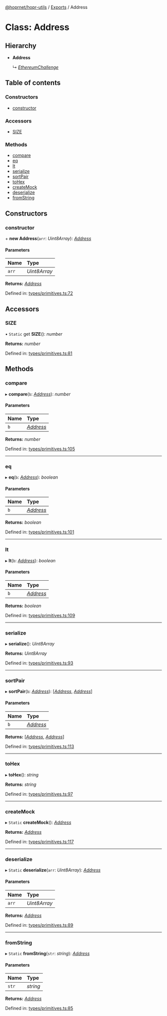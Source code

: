 [@hoprnet/hopr-utils](../README.md) / [Exports](../modules.md) / Address

# Class: Address

## Hierarchy

- **Address**

  ↳ [*EthereumChallenge*](ethereumchallenge.md)

## Table of contents

### Constructors

- [constructor](address.md#constructor)

### Accessors

- [SIZE](address.md#size)

### Methods

- [compare](address.md#compare)
- [eq](address.md#eq)
- [lt](address.md#lt)
- [serialize](address.md#serialize)
- [sortPair](address.md#sortpair)
- [toHex](address.md#tohex)
- [createMock](address.md#createmock)
- [deserialize](address.md#deserialize)
- [fromString](address.md#fromstring)

## Constructors

### constructor

\+ **new Address**(`arr`: *Uint8Array*): [*Address*](address.md)

#### Parameters

| Name | Type |
| :------ | :------ |
| `arr` | *Uint8Array* |

**Returns:** [*Address*](address.md)

Defined in: [types/primitives.ts:72](https://github.com/hoprnet/hoprnet/blob/master/packages/utils/src/types/primitives.ts#L72)

## Accessors

### SIZE

• `Static` get **SIZE**(): *number*

**Returns:** *number*

Defined in: [types/primitives.ts:81](https://github.com/hoprnet/hoprnet/blob/master/packages/utils/src/types/primitives.ts#L81)

## Methods

### compare

▸ **compare**(`b`: [*Address*](address.md)): *number*

#### Parameters

| Name | Type |
| :------ | :------ |
| `b` | [*Address*](address.md) |

**Returns:** *number*

Defined in: [types/primitives.ts:105](https://github.com/hoprnet/hoprnet/blob/master/packages/utils/src/types/primitives.ts#L105)

___

### eq

▸ **eq**(`b`: [*Address*](address.md)): *boolean*

#### Parameters

| Name | Type |
| :------ | :------ |
| `b` | [*Address*](address.md) |

**Returns:** *boolean*

Defined in: [types/primitives.ts:101](https://github.com/hoprnet/hoprnet/blob/master/packages/utils/src/types/primitives.ts#L101)

___

### lt

▸ **lt**(`b`: [*Address*](address.md)): *boolean*

#### Parameters

| Name | Type |
| :------ | :------ |
| `b` | [*Address*](address.md) |

**Returns:** *boolean*

Defined in: [types/primitives.ts:109](https://github.com/hoprnet/hoprnet/blob/master/packages/utils/src/types/primitives.ts#L109)

___

### serialize

▸ **serialize**(): *Uint8Array*

**Returns:** *Uint8Array*

Defined in: [types/primitives.ts:93](https://github.com/hoprnet/hoprnet/blob/master/packages/utils/src/types/primitives.ts#L93)

___

### sortPair

▸ **sortPair**(`b`: [*Address*](address.md)): [[*Address*](address.md), [*Address*](address.md)]

#### Parameters

| Name | Type |
| :------ | :------ |
| `b` | [*Address*](address.md) |

**Returns:** [[*Address*](address.md), [*Address*](address.md)]

Defined in: [types/primitives.ts:113](https://github.com/hoprnet/hoprnet/blob/master/packages/utils/src/types/primitives.ts#L113)

___

### toHex

▸ **toHex**(): *string*

**Returns:** *string*

Defined in: [types/primitives.ts:97](https://github.com/hoprnet/hoprnet/blob/master/packages/utils/src/types/primitives.ts#L97)

___

### createMock

▸ `Static` **createMock**(): [*Address*](address.md)

**Returns:** [*Address*](address.md)

Defined in: [types/primitives.ts:117](https://github.com/hoprnet/hoprnet/blob/master/packages/utils/src/types/primitives.ts#L117)

___

### deserialize

▸ `Static` **deserialize**(`arr`: *Uint8Array*): [*Address*](address.md)

#### Parameters

| Name | Type |
| :------ | :------ |
| `arr` | *Uint8Array* |

**Returns:** [*Address*](address.md)

Defined in: [types/primitives.ts:89](https://github.com/hoprnet/hoprnet/blob/master/packages/utils/src/types/primitives.ts#L89)

___

### fromString

▸ `Static` **fromString**(`str`: *string*): [*Address*](address.md)

#### Parameters

| Name | Type |
| :------ | :------ |
| `str` | *string* |

**Returns:** [*Address*](address.md)

Defined in: [types/primitives.ts:85](https://github.com/hoprnet/hoprnet/blob/master/packages/utils/src/types/primitives.ts#L85)
